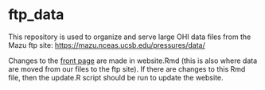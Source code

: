 # ftp_data

This repository is used to organize and serve large OHI data files from the Mazu ftp site: https://mazu.nceas.ucsb.edu/pressures/data/

Changes to the [front page](https://mazu.nceas.ucsb.edu/pressures) are made in website.Rmd (this is also where data are moved from our files to the ftp site). If there are changes to this Rmd file, then the update.R script should be run to update the website. 
